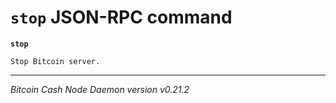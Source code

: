 `stop` JSON-RPC command
=======================

**`stop`**

```
Stop Bitcoin server.
```

***

*Bitcoin Cash Node Daemon version v0.21.2*
